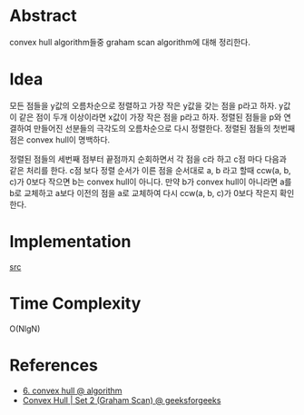 # Abstract

convex hull algorithm들중 graham scan algorithm에 대해 정리한다.

# Idea

모든 점들을 y값의 오름차순으로 정렬하고 가장 작은 y값을 갖는 점을
p라고 하자. y값이 같은 점이 두개 이상이라면 x값이 가장 작은 점을
p라고 하자. 정렬된 점들을 p와 연결하여 만들어진 선분들의 극각도의
오름차순으로 다시 정렬한다. 정렬된 점들의 첫번째 점은 convex hull이
명백하다.

정렬된 점들의 세번째 점부터 끝점까지 순회하면서 각 점을 c라 하고 c점
마다 다음과 같은 처리를 한다.  c점 보다 정렬 순서가 이른 점을 순서대로
a, b 라고 할때 ccw(a, b, c)가 0보다 작으면 b는 convex hull이 아니다.
만약 b가 convex hull이 아니라면 a를 b로 교체하고 a보다 이전의 점을
a로 교체하여 다시 ccw(a, b, c)가 0보다 작은지 확인한다.

# Implementation

[src](a.cpp)

# Time Complexity

O(NlgN)

# References

* [6. convex hull @ algorithm](https://www.youtube.com/watch?v=-HuIMvYROls&list=PLe-ggMe31CTe_5WhGV0F--7CK8MoRUqBd&index=6)
* [Convex Hull | Set 2 (Graham Scan) @ geeksforgeeks](http://www.geeksforgeeks.org/convex-hull-set-2-graham-scan/)
